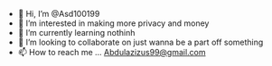 - 👋 Hi, I’m @Asd100199
- 👀 I’m interested in making more privacy and money
- 🌱 I’m currently learning nothinh
- 💞️ I’m looking to collaborate on just wanna be a part off something 
- 📫 How to reach me ... Abdulazizus99@gmail.com

<!---
Asd100199/Asd100199 is a ✨ special ✨ repository because its `README.md` (this file) appears on your GitHub profile.
You can click the Preview link to take a look at your changes.
--->
